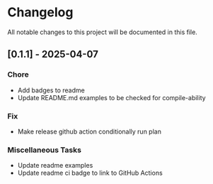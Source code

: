 # Changelog

All notable changes to this project will be documented in this file.

## [0.1.1] - 2025-04-07

### Chore

- Add badges to readme
- Update README.md examples to be checked for compile-ability

### Fix

- Make release github action conditionally run plan

### Miscellaneous Tasks

- Update readme examples
- Update readme ci badge to link to GitHub Actions

<!-- generated by git-cliff -->

